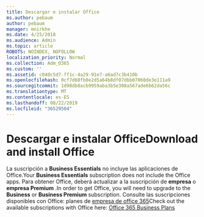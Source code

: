 ```yaml
---
title: Descargar e instalar Office
ms.author: pebaum
author: pebaum
manager: mnirkhe
ms.date: 4/25/2018
ms.audience: Admin
ms.topic: article
ROBOTS: NOINDEX, NOFOLLOW
localization_priority: Normal
ms.collection: Adm_O365
ms.custom: ''
ms.assetid: c040c5d7-ff1c-4a29-91e7-a6ad7c3b410b
ms.openlocfilehash: 0cf7d60fb0e2d5a64b8df07dbb07060de3e111a9
ms.sourcegitcommit: 1d98db8acb9959aba3b5e308a567ade6b62da56c
ms.translationtype: MT
ms.contentlocale: es-ES
ms.lasthandoff: 08/22/2019
ms.locfileid: "36529504"
---
```

# <a name="download-and-install-office"></a><span data-ttu-id="2c0c2-102">Descargar e instalar Office</span><span class="sxs-lookup"><span data-stu-id="2c0c2-102">Download and install Office</span></span>

<span data-ttu-id="2c0c2-103">La suscripción a **Business Essentials** no incluye las aplicaciones de Office.</span><span class="sxs-lookup"><span data-stu-id="2c0c2-103">Your **Business Essentials** subscription does not include the Office apps.</span></span> <span data-ttu-id="2c0c2-104">Para obtener Office, deberá actualizar a la suscripción de **empresa** o **empresa Premium** .</span><span class="sxs-lookup"><span data-stu-id="2c0c2-104">In order to get Office, you will need to upgrade to the **Business** or **Business Premium** subscription.</span></span> <span data-ttu-id="2c0c2-105">Consulte las suscripciones disponibles con Office: planes de [empresa de office 365](https://products.office.com/compare-all-microsoft-office-products?tab=2)</span><span class="sxs-lookup"><span data-stu-id="2c0c2-105">Check out the available subscriptions with Office here: [Office 365 Business Plans](https://products.office.com/compare-all-microsoft-office-products?tab=2)</span></span>
  

